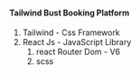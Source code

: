 #### Tailwind Bust Booking Platform


1. Tailwind - Css Framework
2. React Js - JavaScript Library
    1. react Router Dom - V6
    2. scss
